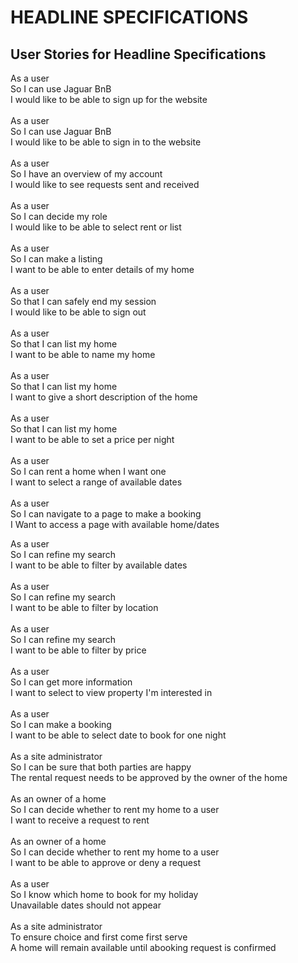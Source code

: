# HEADLINE SPECIFICATIONS

## User Stories for Headline Specifications

As a user <br>
So I can use Jaguar BnB <br>
I would like to be able to sign up for the website <br>
<br>
As a user <br>
So I can use Jaguar BnB <br>
I would like to be able to sign in to the website <br>
<br>
As a user <br>
So I have an overview of my account <br>
I would like to see requests sent and received<br>
<br>
As a user <br>
So I can decide my role<br>
I would like to be able to select rent or list<br>
<br>
As a user <br>
So I can make a listing<br>
I want to be able to enter details of my home<br>
<br>
As a user <br>
So that I can safely end my session <br>
I would like to be able to sign out<br>
<br>
As a user <br>
So that I can list my home<br>
I want to be able to name my home<br>
<br>
As a user <br>
So that I can list my home<br>
I want to give a short description of the home<br>
<br>
As a user <br>
So that I can list my home<br>
I want to be able to set a price per night<br>
<br>
As a user <br>
So I can rent a home when I want one<br>
I want to select a range of available dates<br>
<br>
As a user <br>
So I can navigate to a page to make a booking<br>
I Want to access a page with available home/dates<br>

As a user <br>
So I can refine my search<br>
I want to be able to filter by available dates<br>
<br>
As a user <br>
So I can refine my search<br>
I want to be able to filter by location<br>
<br>
As a user <br>
So I can refine my search<br>
I want to be able to filter by price<br>
<br>
As a user <br>
So I can get more information<br>
I want to select to view property I'm interested in<br>
<br>
As a user <br>
So I can make a booking<br>
I want to be able to select date to book for one night<br>
<br>
As a site administrator <br>
So I can be sure that both parties are happy<br>
The rental request needs to be approved by the owner of the home<br>
<br>
As an owner of a home <br>
So I can decide whether to rent my home to a user<br>
I want to receive a request to rent<br>
<br>
As an owner of a home <br>
So I can decide whether to rent my home to a user<br>
I want to be able to approve or deny a request<br>
<br>
As a user <br>
So I know which home to book for my holiday<br>
Unavailable dates should not appear<br>
<br>
As a site administrator <br>
To ensure choice and first come first serve<br>
A home will remain available until abooking request is confirmed<br>
<br>
